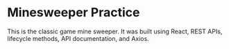 # Minesweeper Practice

This is the classic game mine sweeper. It was built using React, REST APIs, lifecycle methods, API documentation, and Axios.
